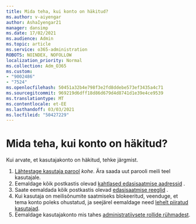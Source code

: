 ```yaml
---
title: Mida teha, kui konto on häkitud?
ms.author: v-aiyengar
author: AshaIyengar21
manager: dansimp
ms.date: 17/02/2021
ms.audience: Admin
ms.topic: article
ms.service: o365-administration
ROBOTS: NOINDEX, NOFOLLOW
localization_priority: Normal
ms.collection: Adm_O365
ms.custom:
- "9002486"
- "7524"
ms.openlocfilehash: 50451a32b4e798f3e2fd8ddebe573ef3435a4c71
ms.sourcegitcommit: 969219d6dff18d86d679d4d8741d1e39e4ce9539
ms.translationtype: MT
ms.contentlocale: et-EE
ms.lasthandoff: 03/03/2021
ms.locfileid: "50427229"
---
```

# <a name="what-to-do-when-an-account-is-hacked"></a>Mida teha, kui konto on häkitud?

Kui arvate, et kasutajakonto on häkitud, tehke järgmist.

1. [Lähtestage kasutaja parool](https://go.microsoft.com/fwlink/?linkid=2103704) *kohe*. Ära saada uut parooli meili teel kasutajale.
1. Eemaldage kõik postkastis olevad [kahtlased edasisaatmise aadressid](https://go.microsoft.com/fwlink/?linkid=2103705) .
1. Saate eemaldada kõik postkastis olevad [edasisaatmise reeglid](https://go.microsoft.com/fwlink/?linkid=2103706) .
1. Kui kasutaja on meilisõnumite saatmiseks blokeeritud, veenduge, et tema konto poleks ohustatud, ja seejärel eemaldage need [lehelt piiratud kasutajad](https://go.microsoft.com/fwlink/?linkid=2103706).
1. Eemaldage kasutajakonto mis tahes [administratiivsete rollide rühmadest](https://go.microsoft.com/fwlink/?linkid=2092294).